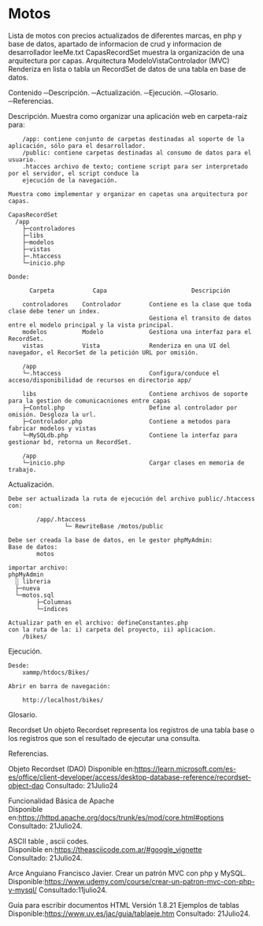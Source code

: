 # Motos
Lista de motos con precios actualizados de diferentes marcas, en php y base de datos, apartado de informacion de crud y informacion de desarrollador 
leeMe.txt CapasRecordSet muestra la organización de una arquitectura por capas.
			Arquitectura ModeloVistaControlador (MVC)
			Renderiza en lista o tabla un RecordSet de datos de una tabla en base de datos.

Contenido
	─Descripción.
	─Actualización.
	─Ejecución.
	─Glosario.
	─Referencias.   
		
Descripción.
	Muestra como organizar una aplicación web en carpeta-raiz para:
	
		/app: contiene conjunto de carpetas destinadas al soporte de la aplicación, sólo para el desarrollador.
		/public: contiene carpetas destinadas al consumo de datos para el usuario.
		.htacces archivo de texto; contiene script para ser interpretado por el servidor, el script conduce la
		ejecución de la navegación.

	Muestra como implementar y organizar en capetas una arquitectura por capas.
	
	CapasRecordSet
	  /app
		├─controladores
		├─libs
		├─modelos
		├─vistas
		├─.htaccess
		└─inicio.php
		
	Donde:
		
		  Carpeta 		    Capa						Descripción
		  
		controladores	 Controlador 		Contiene es la clase que toda clase debe tener un index.
											Gestiona el transito de datos entre el modelo principal y la vista principal.
		modelos			 Modelo				Gestiona una interfaz para el RecordSet.						
		vistas			 Vista				Renderiza en una UI del navegador, el RecorSet de la petición URL por omisión.
		
		/app							
		└─.htaccess							Configura/conduce el acceso/disponibilidad de recursos en directorio app/ 
		
		libs								Contiene archivos de soporte para la gestion de comunicacniones entre capas
		├─Contol.php						Define al controlador por omisión. Desgloza la url.						
		├─Controlador.php					Contiene a metodos para fabricar modelos y vistas 
		└─MySQLdb.php					    Contiene la interfaz para gestionar bd, retorna un RecordSet. 
		
		/app							
		└─inicio.php						Cargar clases en memoria de trabajo.
		
Actualización.

	Debe ser actualizada la ruta de ejecución del archivo public/.htaccess con:  
		
			/app/.htaccess 
                    └─ RewriteBase /motos/public
				
	Debe ser creada la base de datos, en le gestor phpMyAdmin: 
	Base de datos:
			motos
	
	importar archivo:
	phpMyAdmin
	  ░ libreria
	  ├─nueva
	  └─motos.sql
			├─Columnas
			└─índices
			
	Actualizar path en el archivo: defineConstantes.php
	con la ruta de la: i) carpeta del proyecto, ii) aplicacion.
		/bikes/


Ejecución.

	Desde:
		xammp/htdocs/Bikes/ 
	
	Abrir en barra de navegación:
	
		http://localhost/bikes/
		
		
		
Glosario.

Recordset
		Un objeto Recordset representa los registros de una tabla base o los registros que son el resultado de ejecutar una consulta.
		
		
Referencias.

Objeto Recordset (DAO)
	Disponible en:https://learn.microsoft.com/es-es/office/client-developer/access/desktop-database-reference/recordset-object-dao
	Consultado: 21Julio24
	
Funcionalidad Básica de Apache	
	Disponible en:https://httpd.apache.org/docs/trunk/es/mod/core.html#options
	Consultado: 21Julio24.

ASCII table , ascii codes.	
	Disponible en:https://theasciicode.com.ar/#google_vignette	
	Consultado: 21Julio24.
	
Arce Anguiano Francisco Javier.
Crear un patrón MVC con php y MySQL.
	Disponible:https://www.udemy.com/course/crear-un-patron-mvc-con-php-y-mysql/
	Consultado:11julio24.
	
Guía para escribir documentos HTML Versión 1.8.21
Ejemplos de tablas
	Disponible:https://www.uv.es/jac/guia/tablaeje.htm
	Consultado: 21Julio24.
